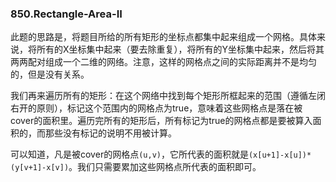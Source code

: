 ### 850.Rectangle-Area-II

此题的思路是，将题目所给的所有矩形的坐标点都集中起来组成一个网格。具体来说，将所有的X坐标集中起来（要去除重复），将所有的Y坐标集中起来，然后将其两两配对组成一个二维的网络。注意，这样的网格点之间的实际距离并不是均匀的，但是没有关系。

我们再来遍历所有的矩形：在这个网络中找到每个矩形所框起来的范围（遵循左闭右开的原则），标记这个范围内的网格点为true，意味着这些网格点是落在被cover的面积里。遍历完所有的矩形后，所有标记为true的网格点都是要被算入面积的，而那些没有标记的说明不用被计算。

可以知道，凡是被cover的网格点```(u,v)```，它所代表的面积就是```(x[u+1]-x[u])*(y[v+1]-x[v])```。我们只需要累加这些网格点所代表的面积即可。
